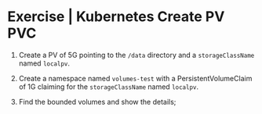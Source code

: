 # Exercise | Kubernetes Create PV PVC

1. Create a PV of 5G pointing to the `/data` directory and a `storageClassName` named `localpv`.

2. Create a namespace named `volumes-test` with a PersistentVolumeClaim of 1G claiming for the `storageClassName` named `localpv`.

3. Find the bounded volumes and show the details;
